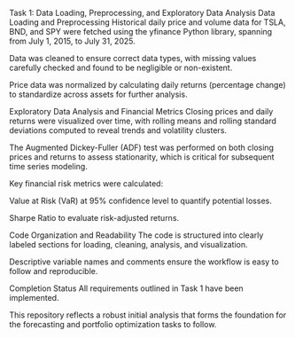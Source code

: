 Task 1: Data Loading, Preprocessing, and Exploratory Data Analysis
Data Loading and Preprocessing
Historical daily price and volume data for TSLA, BND, and SPY were fetched using the yfinance Python library, spanning from July 1, 2015, to July 31, 2025.

Data was cleaned to ensure correct data types, with missing values carefully checked and found to be negligible or non-existent.

Price data was normalized by calculating daily returns (percentage change) to standardize across assets for further analysis.

Exploratory Data Analysis and Financial Metrics
Closing prices and daily returns were visualized over time, with rolling means and rolling standard deviations computed to reveal trends and volatility clusters.

The Augmented Dickey-Fuller (ADF) test was performed on both closing prices and returns to assess stationarity, which is critical for subsequent time series modeling.

Key financial risk metrics were calculated:

Value at Risk (VaR) at 95% confidence level to quantify potential losses.

Sharpe Ratio to evaluate risk-adjusted returns.

Code Organization and Readability
The code is structured into clearly labeled sections for loading, cleaning, analysis, and visualization.

Descriptive variable names and comments ensure the workflow is easy to follow and reproducible.

Completion Status
All requirements outlined in Task 1 have been implemented.

This repository reflects a robust initial analysis that forms the foundation for the forecasting and portfolio optimization tasks to follow.
